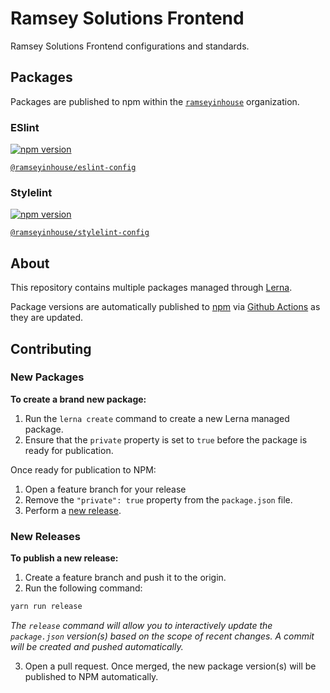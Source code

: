 # Ramsey Solutions Frontend

Ramsey Solutions Frontend configurations and standards.

## Packages

Packages are published to npm within the [`ramseyinhouse`](https://www.npmjs.com/org/ramseyinhouse) organization.

### ESlint

[![npm version](https://badge.fury.io/js/%40ramseyinhouse%2Feslint-config.svg)](https://badge.fury.io/js/%40ramseyinhouse%2Feslint-config)

[`@ramseyinhouse/eslint-config`](./packages/eslint-config/README.md)

### Stylelint

[![npm version](https://badge.fury.io/js/%40ramseyinhouse%2Fstylelint-config.svg)](https://badge.fury.io/js/%40ramseyinhouse%2Fstylelint-config)

[`@ramseyinhouse/stylelint-config`](./packages/stylelint-config/README.md)

## About

This repository contains multiple packages managed through [Lerna](https://lerna.js.org/).

Package versions are automatically published to [npm](https://www.npmjs.com/org/ramseyinhouse) via [Github Actions](./.github/workflows/main.yml) as they are updated.

## Contributing

### New Packages

**To create a brand new package:**

1. Run the `lerna create` command to create a new Lerna managed package.
2. Ensure that the `private` property is set to `true` before the package is ready for publication.

Once ready for publication to NPM:

1. Open a feature branch for your release
2. Remove the `"private": true` property from the `package.json` file.
3. Perform a [new release](#new-release).

### New Releases

**To publish a new release:**

1. Create a feature branch and push it to the origin.
2. Run the following command:

```bash
yarn run release
```

_The `release` command will allow you to interactively update the `package.json` version(s) based on the scope of recent changes. A commit will be created and pushed automatically._

3. Open a pull request. Once merged, the new package version(s) will be published to NPM automatically.
